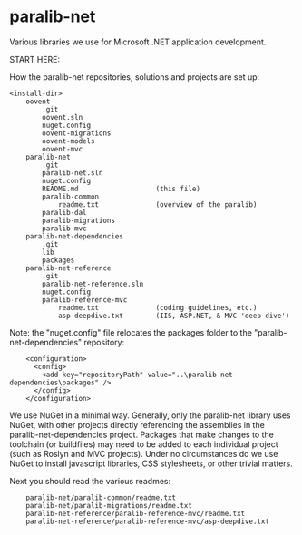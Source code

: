 # paralib-net
Various libraries we use for Microsoft .NET application development.

START HERE:


How the paralib-net repositories, solutions and projects are set up:

	<install-dir>
		oovent
			.git
			oovent.sln					
			nuget.config				
			oovent-migrations
			oovent-models
			oovent-mvc
		paralib-net
			.git
			paralib-net.sln	
			nuget.config				
			README.md					(this file)
			paralib-common
				readme.txt				(overview of the paralib)
			paralib-dal
			paralib-migrations
			paralib-mvc
		paralib-net-dependencies
			.git
			lib
			packages
		paralib-net-reference
			.git
			paralib-net-reference.sln
			nuget.config
			paralib-reference-mvc
				readme.txt				(coding guidelines, etc.)
				asp-deepdive.txt		(IIS, ASP.NET, & MVC 'deep dive')

				
				
Note: the "nuget.config" file relocates the packages folder to the
"paralib-net-dependencies" repository:

		<configuration>
		  <config>
			<add key="repositoryPath" value="..\paralib-net-dependencies\packages" />
		  </config>
		</configuration>

We use NuGet in a minimal way. Generally, only the paralib-net library uses NuGet,
with other projects directly referencing the assemblies in the paralib-net-dependencies
project. Packages that make changes to the toolchain (or buildfiles) may need to be
added to each individual project (such as Roslyn and MVC projects). Under no circumstances
do we use NuGet to install javascript libraries, CSS stylesheets, or other trivial
matters.
		
Next you should read the various readmes:

		paralib-net/paralib-common/readme.txt
		paralib-net/paralib-migrations/readme.txt
		paralib-net-reference/paralib-reference-mvc/readme.txt
		paralib-net-reference/paralib-reference-mvc/asp-deepdive.txt
		